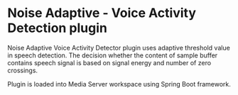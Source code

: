 # Noise Adaptive - Voice Activity Detection plugin

Noise Adaptive Voice Activity Detector plugin uses adaptive threshold value in speech detection. The decision whether the content of sample buffer contains speech signal is based on signal energy and number of zero crossings.

Plugin is loaded into Media Server workspace using Spring Boot framework.
